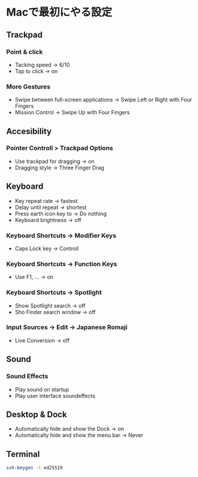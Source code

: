 # Macで最初にやる設定

## Trackpad
### Point & click
- Tacking speed -> 6/10
- Tap to click -> on

### More Gestures
- Swipe between full-screen applications -> Swipe Left or Right with Four Fingers
- Mission Control -> Swipe Up with Four Fingers

## Accesibility
### Pointer Controll > Trackpad Options
- Use trackpad for dragging -> on
- Dragging style -> Three Finger Drag

## Keyboard
- Key repeat rate -> fastest
- Delay until repeat -> shortest
- Press earth icon key to -> Do nothing
- Keyboard brightness -> off

### Keyboard Shortcuts -> Modifier Keys
- Caps Lock key -> Controll

### Keyboard Shortcuts -> Function Keys
- Use F1, ... -> on

### Keyboard Shortcuts -> Spotlight
- Show Spotlight search -> off
- Sho Finder search window -> off

### Input Sources -> Edit -> Japanese Romaji
- Live Conversion -> off

## Sound
### Sound Effects
- Play sound on startup
- Play user interface soundeffects

## Desktop & Dock
- Automatically hide and show the Dock -> on
- Automatically hide and show the menu bar -> Never 

## Terminal

```bash
ssh-keygen -t ed25519
```
